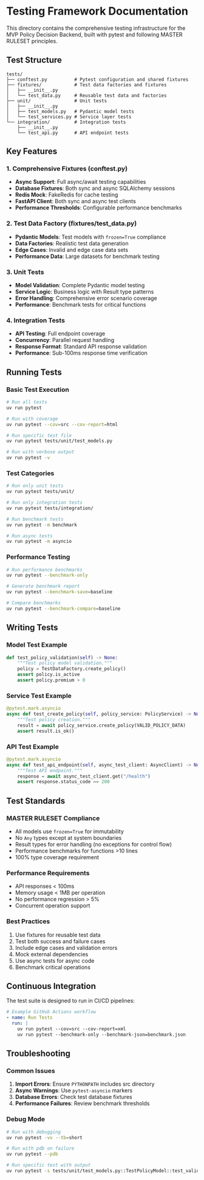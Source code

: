 # Testing Framework Documentation

This directory contains the comprehensive testing infrastructure for the MVP Policy Decision Backend, built with pytest and following MASTER RULESET principles.

## Test Structure

```
tests/
├── conftest.py          # Pytest configuration and shared fixtures
├── fixtures/            # Test data factories and fixtures
│   ├── __init__.py
│   └── test_data.py     # Reusable test data and factories
├── unit/                # Unit tests
│   ├── __init__.py
│   ├── test_models.py   # Pydantic model tests
│   └── test_services.py # Service layer tests
└── integration/         # Integration tests
    ├── __init__.py
    └── test_api.py      # API endpoint tests
```

## Key Features

### 1. Comprehensive Fixtures (conftest.py)

- **Async Support**: Full async/await testing capabilities
- **Database Fixtures**: Both sync and async SQLAlchemy sessions
- **Redis Mock**: FakeRedis for cache testing
- **FastAPI Client**: Both sync and async test clients
- **Performance Thresholds**: Configurable performance benchmarks

### 2. Test Data Factory (fixtures/test_data.py)

- **Pydantic Models**: Test models with `frozen=True` compliance
- **Data Factories**: Realistic test data generation
- **Edge Cases**: Invalid and edge case data sets
- **Performance Data**: Large datasets for benchmark testing

### 3. Unit Tests

- **Model Validation**: Complete Pydantic model testing
- **Service Logic**: Business logic with Result type patterns
- **Error Handling**: Comprehensive error scenario coverage
- **Performance**: Benchmark tests for critical functions

### 4. Integration Tests

- **API Testing**: Full endpoint coverage
- **Concurrency**: Parallel request handling
- **Response Format**: Standard API response validation
- **Performance**: Sub-100ms response time verification

## Running Tests

### Basic Test Execution

```bash
# Run all tests
uv run pytest

# Run with coverage
uv run pytest --cov=src --cov-report=html

# Run specific test file
uv run pytest tests/unit/test_models.py

# Run with verbose output
uv run pytest -v
```

### Test Categories

```bash
# Run only unit tests
uv run pytest tests/unit/

# Run only integration tests
uv run pytest tests/integration/

# Run benchmark tests
uv run pytest -m benchmark

# Run async tests
uv run pytest -m asyncio
```

### Performance Testing

```bash
# Run performance benchmarks
uv run pytest --benchmark-only

# Generate benchmark report
uv run pytest --benchmark-save=baseline

# Compare benchmarks
uv run pytest --benchmark-compare=baseline
```

## Writing Tests

### Model Test Example

```python
def test_policy_validation(self) -> None:
    """Test policy model validation."""
    policy = TestDataFactory.create_policy()
    assert policy.is_active
    assert policy.premium > 0
```

### Service Test Example

```python
@pytest.mark.asyncio
async def test_create_policy(self, policy_service: PolicyService) -> None:
    """Test policy creation."""
    result = await policy_service.create_policy(VALID_POLICY_DATA)
    assert result.is_ok()
```

### API Test Example

```python
@pytest.mark.asyncio
async def test_api_endpoint(self, async_test_client: AsyncClient) -> None:
    """Test API endpoint."""
    response = await async_test_client.get("/health")
    assert response.status_code == 200
```

## Test Standards

### MASTER RULESET Compliance

- All models use `frozen=True` for immutability
- No `Any` types except at system boundaries
- Result types for error handling (no exceptions for control flow)
- Performance benchmarks for functions >10 lines
- 100% type coverage requirement

### Performance Requirements

- API responses < 100ms
- Memory usage < 1MB per operation
- No performance regression > 5%
- Concurrent operation support

### Best Practices

1. Use fixtures for reusable test data
2. Test both success and failure cases
3. Include edge cases and validation errors
4. Mock external dependencies
5. Use async tests for async code
6. Benchmark critical operations

## Continuous Integration

The test suite is designed to run in CI/CD pipelines:

```yaml
# Example GitHub Actions workflow
- name: Run Tests
  run: |
    uv run pytest --cov=src --cov-report=xml
    uv run pytest --benchmark-only --benchmark-json=benchmark.json
```

## Troubleshooting

### Common Issues

1. **Import Errors**: Ensure `PYTHONPATH` includes src directory
2. **Async Warnings**: Use `pytest-asyncio` markers
3. **Database Errors**: Check test database fixtures
4. **Performance Failures**: Review benchmark thresholds

### Debug Mode

```bash
# Run with debugging
uv run pytest -vv --tb=short

# Run with pdb on failure
uv run pytest --pdb

# Run specific test with output
uv run pytest -s tests/unit/test_models.py::TestPolicyModel::test_valid_policy_creation
```
